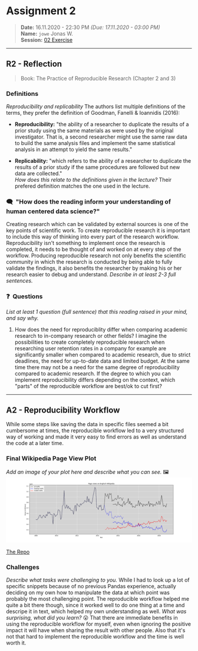 # Assignment 2
> **Date:** 16.11.2020 - 22:30 PM *(Due: 17.11.2020 - 03:00 PM)*  
> **Name:** `jowe` Jonas W.  
> **Session:** [02 Exercise](https://github.com/FUB-HCC/hcds-winter-2020/wiki/02_exercise)   
----

## R2 - Reflection
> Book: The Practice of Reproducible Research (Chapter 2 and 3)

### Definitions
_Reproducibility and replicability_
The authors list multiple definitions of the terms, they prefer the definition of Goodman, Fanelli & Ioannidis (2016):
* **Reproducibility:** "the ability of a researcher to duplicate the results of a prior study using the same materials as were used by the original investigator. That is, a second researcher might use the same raw data to build the same analysis files and implement the same statistical analysis in an attempt to yield the same results."

* **Replicability:** "which refers to the ability of a researcher to duplicate the results of a prior study if the same procedures are followed but new data are collected."  
_How does this relate to the definitions given in the lecture?_
Their prefered definition matches the one used in the lecture.

### 🗨️&nbsp; "How does the reading inform your understanding of human centered data science?"
Creating research which can be validated by external sources is one of the key points of scientific work. To create reproducible research it is important to include this way of thinking into every part of the research workflow. Reproducibility isn't something to implement once the research is completed, it needs to be thought of and worked on at every step of the workflow. Producing reproducible research not only benefits the scientific community in which the research is conducted by being able to fully validate the findings, it also benefits the researcher by making his or her research easier to debug and understand.
_Describe in at least 2-3 full sentences._

### ❓&nbsp; Questions
_List at least 1 question (full sentence) that this reading raised in your mind, and say why._

1. How does the need for reproduciblity differ when comparing academic research to in-company research or other fields? I imagine the possibilities to create completely reproducible research when researching user retention rates in a company for example are significantly smaller when compared to academic research, due to strict deadlines, the need for up-to-date data and limited budget. At the same time there may not be a need for the same degree of reproducibility compared to academic research. If the degree to which you can implement reproducibility differs depending on the context, which "parts" of the reproducible workflow are best/ok to cut first?

***

## A2 - Reproducibility Workflow
While some steps like saving the data in specific files seemed a bit cumbersome at times, the reproducible workflow led to a very structured way of working and made it very easy to find errors as well as understand the code at a later time.
### Final Wikipedia Page View Plot
_Add an image of your plot here and describe what you can see._ 🖼️ 
![The Plot](https://github.com/jonas-weber/A2-hcds-hcc-jowe/blob/main/results/wiki_final_plot.png)

[The Repo](https://github.com/jonas-weber/A2-hcds-hcc-jowe/)
### Challenges
_Describe what tasks were challenging to you._
While I had to look up a lot of specific snippets because of no previous Pandas experience, actually deciding on my own how to manipulate the data at which point was probably the most challenging point. The reproducible workflow helped me quite a bit there though, since it worked well to do one thing at a time and descripe it in text, which helped my own understanding as well.
_What was surprising, what did you learn?_ 😮 
That there are immediate benefits in using the reproducible workflow for myself, even when ignoring the positive impact it will have when sharing the result with other people. Also that it's not that hard to implement the reproducible workflow and the time is well worth it.